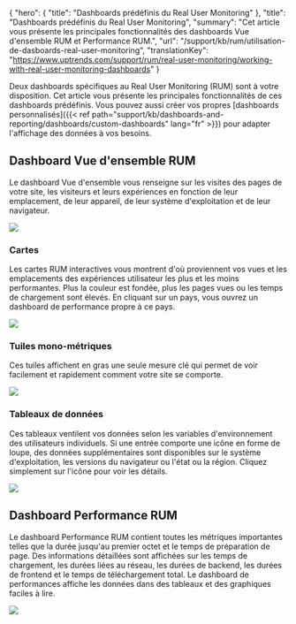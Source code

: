 {
"hero": {
"title": "Dashboards prédéfinis du Real User Monitoring"
},
"title": "Dashboards prédéfinis du Real User Monitoring",
"summary": "Cet article vous présente les principales fonctionnalités des dashboards Vue d'ensemble RUM et Performance RUM.",
"url": "/support/kb/rum/utilisation-de-dasboards-real-user-monitoring",
"translationKey": "https://www.uptrends.com/support/rum/real-user-monitoring/working-with-real-user-monitoring-dashboards"
}

Deux dashboards spécifiques au Real User Monitoring (RUM) sont à votre disposition. Cet article vous présente les principales fonctionnalités de ces dashboards prédéfinis. Vous pouvez aussi créer vos propres [dashboards personnalisés]({{< ref path="support/kb/dashboards-and-reporting/dashboards/custom-dashboards" lang="fr" >}}) pour adapter l'affichage des données à vos besoins.

## Dashboard Vue d'ensemble RUM

Le dashboard Vue d'ensemble vous renseigne sur les visites des pages de votre site, les visiteurs et leurs expériences en fonction de leur emplacement, de leur appareil, de leur système d'exploitation et de leur navigateur.

![](/img/content/0fec03bb-dcf7-4614-bf6d-9432aa3c0bb7.png)

### Cartes

Les cartes RUM interactives vous montrent d'où proviennent vos vues et les emplacements des expériences utilisateur les plus et les moins performantes. Plus la couleur est fondée, plus les pages vues ou les temps de chargement sont élevés. En cliquant sur un pays, vous ouvrez un dashboard de performance propre à ce pays.

![](/img/content/1f1a8524-b6e4-42af-959b-1046fe4dbe0d.png)

### Tuiles mono-métriques

Ces tuiles affichent en gras une seule mesure clé qui permet de voir facilement et rapidement comment votre site se comporte.

![](/img/content/626a2fda-8f4a-4668-95f5-efa8e5a8581a.png)

### Tableaux de données

Ces tableaux ventilent vos données selon les variables d'environnement des utilisateurs individuels. Si une entrée comporte une icône en forme de loupe, des données supplémentaires sont disponibles sur le système d'exploitation, les versions du navigateur ou l'état ou la région. Cliquez simplement sur l'icône pour voir les détails.

![](/img/content/7b885fc6-9b70-45f5-9ce4-7bc977c053f3.png)

## Dashboard Performance RUM

Le dashboard Performance RUM contient toutes les métriques importantes telles que la durée jusqu'au premier octet et le temps de préparation de page.  Des informations détaillées sont affichées sur les temps de chargement, les durées liées au réseau, les durées de backend, les durées de frontend et le temps de téléchargement total. Le dashboard de performances affiche les données dans des tableaux et des graphiques faciles à lire.

![](/img/content/b5d75372-cb25-4e3f-b8c7-8383d1ad07a1.png)
